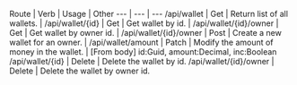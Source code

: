 Route | Verb | Usage | Other
--- | --- | ---
/api/wallet | Get | Return list of all wallets. |
/api/wallet/{id} | Get | Get wallet by id. |
/api/wallet/{id}/owner | Get | Get wallet by owner id. |
/api/wallet/{id}/owner | Post | Create a new wallet for an owner. |
/api/wallet/amount | Patch | Modify the amount of money in the wallet. | [From body] id:Guid, amount:Decimal, inc:Boolean
/api/wallet/{id} | Delete | Delete the wallet by id.
/api/wallet/{id}/owner | Delete | Delete the wallet by owner id.